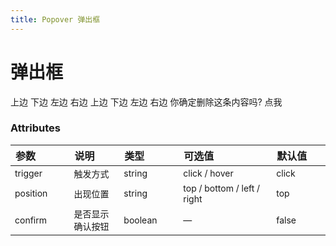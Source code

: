 ```yaml
---
title: Popover 弹出框
---
```


# 弹出框

<ClientOnly>
  <code-demo title="悬浮激活" description="鼠标 hover 后弹出框">
  <popover-demo1></popover-demo1>
  <highlight-code slot="codeText" lang="vue">
    <y-popover class="top" trigger="hover">
      <template slot="content">
        <div>我在这</div>
      </template>
      <y-button>上边</y-button>
    </y-popover>
    <y-popover class="bottom" trigger="hover" position="bottom">
      <template slot="content">
        <div>我在这</div>
      </template>
      <y-button>下边</y-button>
    </y-popover>
    <y-popover class="left" trigger="hover" position="left">
      <template slot="content">
        <div>我在这</div>
      </template>
      <y-button>左边</y-button>
    </y-popover>
    <y-popover class="right" trigger="hover" position="right">
      <template slot="content">
        <div>我在这</div>
      </template>
      <y-button>右边</y-button>
    </y-popover>
  </highlight-code>
  </code-demo>
</ClientOnly>

<ClientOnly>
  <code-demo title="点击激活" description="鼠标 click 后弹出框">
  <popover-demo2></popover-demo2>
  <highlight-code slot="codeText" lang="vue">
    <y-popover class="top">
      <template slot="content">
        <div>我在这</div>
      </template>
      <y-button>上边</y-button>
    </y-popover>
    <y-popover class="bottom" position="bottom">
      <template slot="content">
        <div>我在这</div>
      </template>
      <y-button>下边</y-button>
    </y-popover>
    <y-popover class="left" position="left">
      <template slot="content">
        <div>我在这</div>
      </template>
      <y-button>左边</y-button>
    </y-popover>
    <y-popover class="right" position="right">
      <template slot="content">
        <div>我在这</div>
      </template>
      <y-button>右边</y-button>
    </y-popover>
  </highlight-code>
  </code-demo>
</ClientOnly>

<ClientOnly>
  <code-demo title="嵌套操作" description="可以嵌套操作">
  <popover-demo3></popover-demo3>
  <highlight-code slot="codeText" lang="vue">
    <y-popover confirm>
      <span slot="content">你确定删除这条内容吗?</span>
      <y-button type="primary">点我</y-button>
    </y-popover>
  </highlight-code>
  </code-demo>
</ClientOnly>

<style scoped>
table th { width: 100px; text-align: left; }
table th:nth-of-type(4){ width: 200px; }
table td { font-size: 14px; }
</style>

### Attributes

| 参数     | 说明             | 类型    | 可选值                      | 默认值 |
| -------- | ---------------- | ------- | --------------------------- | ------ |
| trigger  | 触发方式         | string  | click / hover               | click  |
| position | 出现位置         | string  | top / bottom / left / right | top    |
| confirm  | 是否显示确认按钮 | boolean | —                           | false  |
